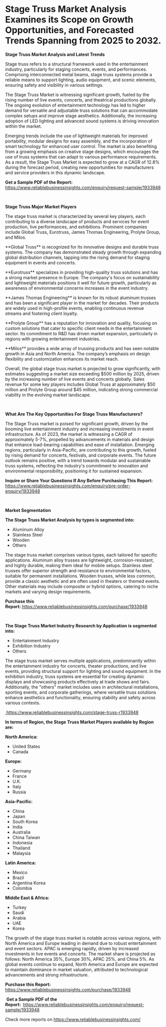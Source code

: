<p><h1>Stage Truss Market Analysis Examines its Scope on Growth Opportunities, and Forecasted Trends Spanning from 2025 to 2032.</h1></p><p><strong>Stage Truss Market Analysis and Latest Trends</strong></p>
<p><p>Stage truss refers to a structural framework used in the entertainment industry, particularly for staging concerts, events, and performances. Comprising interconnected metal beams, stage truss systems provide a reliable means to support lighting, audio equipment, and scenic elements, ensuring safety and visibility in various settings. </p><p>The Stage Truss Market is witnessing significant growth, fueled by the rising number of live events, concerts, and theatrical productions globally. The ongoing evolution of entertainment technology has led to higher demand for versatile and adjustable truss solutions that can accommodate complex setups and improve stage aesthetics. Additionally, the increasing adoption of LED lighting and advanced sound systems is driving innovation within the market. </p><p>Emerging trends include the use of lightweight materials for improved portability, modular designs for easy assembly, and the incorporation of smart technology for enhanced user control. The market is also benefiting from a growing emphasis on creative stage designs, which encourages the use of truss systems that can adapt to various performance requirements. As a result, the Stage Truss Market is expected to grow at a CAGR of 12.8% during the forecast period, creating new opportunities for manufacturers and service providers in this dynamic landscape.</p></p>
<p><strong>Get a Sample PDF of the Report:&nbsp;</strong> <a href="https://www.reliablebusinessinsights.com/enquiry/request-sample/1933948?utm_campaign=2132&utm_medium=2&utm_source=Github&utm_content=ia&utm_term=30012025&utm_id=stage-truss">https://www.reliablebusinessinsights.com/enquiry/request-sample/1933948</a></p>
<p>&nbsp;</p>
<p><strong>Stage Truss Major Market Players</strong></p>
<p><p>The stage truss market is characterized by several key players, each contributing to a diverse landscape of products and services for event production, live performances, and exhibitions. Prominent companies include Global Truss, Eurotruss, James Thomas Engineering, Prolyte Group, and Milos.</p><p>**Global Truss** is recognized for its innovative designs and durable truss systems. The company has demonstrated steady growth through expanding global distribution channels, tapping into the rising demand for staging equipment in events and concerts.</p><p>**Eurotruss** specializes in providing high-quality truss solutions and has a strong market presence in Europe. The company's focus on sustainability and lightweight materials positions it well for future growth, particularly as awareness of environmental concerns increases in the event industry.</p><p>**James Thomas Engineering** is known for its robust aluminum trusses and has been a significant player in the market for decades. Their products are widely used in high-profile events, enabling continuous revenue streams and fostering client loyalty. </p><p>**Prolyte Group** has a reputation for innovation and quality, focusing on custom solutions that cater to specific client needs in the entertainment sector. Its commitment to R&D has driven market expansion, particularly in regions with growing entertainment industries.</p><p>**Milos** provides a wide array of trussing products and has seen notable growth in Asia and North America. The company’s emphasis on design flexibility and customization enhances its market reach.</p><p>Overall, the global stage truss market is projected to grow significantly, with estimates suggesting a market size exceeding $500 million by 2025, driven by the increasing number of live events and concerts globally. Sales revenue for some key players includes Global Truss at approximately $50 million and Prolyte Group around $45 million, indicating strong commercial viability in the evolving market landscape.</p></p>
<p>&nbsp;</p>
<p><strong>What Are The Key Opportunities For Stage Truss Manufacturers?</strong></p>
<p><p>The Stage Truss market is poised for significant growth, driven by the booming live entertainment industry and increasing investments in event infrastructure. As of 2023, the market is witnessing a CAGR of approximately 5-7%, propelled by advancements in materials and design that enhance load-bearing capabilities and ease of installation. Emerging regions, particularly in Asia-Pacific, are contributing to this growth, fueled by rising demand for concerts, festivals, and corporate events. The future outlook remains positive, with a trend towards modular and sustainable truss systems, reflecting the industry's commitment to innovation and environmental responsibility, positioning it for sustained expansion.</p></p>
<p><strong>Inquire or Share Your Questions If Any Before Purchasing This Report:</strong> <a href="https://www.reliablebusinessinsights.com/enquiry/pre-order-enquiry/1933948?utm_campaign=2132&utm_medium=2&utm_source=Github&utm_content=ia&utm_term=30012025&utm_id=stage-truss">https://www.reliablebusinessinsights.com/enquiry/pre-order-enquiry/1933948</a></p>
<p>&nbsp;</p>
<p><strong>Market Segmentation</strong></p>
<p><strong>The Stage Truss Market Analysis by types is segmented into:</strong></p>
<p><ul><li>Aluminum Alloy</li><li>Stainless Steel</li><li>Wooden</li><li>Others</li></ul></p>
<p><p>The stage truss market comprises various types, each tailored for specific applications. Aluminum alloy trusses are lightweight, corrosion-resistant, and highly durable, making them ideal for mobile setups. Stainless steel trusses offer superior strength and resistance to environmental factors, suitable for permanent installations. Wooden trusses, while less common, provide a classic aesthetic and are often used in theaters or themed events. Other materials may include composite or hybrid options, catering to niche markets and varying design requirements.</p></p>
<p><strong>Purchase this Report:&nbsp;</strong><a href="https://www.reliablebusinessinsights.com/purchase/1933948?utm_campaign=2132&utm_medium=2&utm_source=Github&utm_content=ia&utm_term=30012025&utm_id=stage-truss">https://www.reliablebusinessinsights.com/purchase/1933948</a></p>
<p>&nbsp;</p>
<p><strong>The Stage Truss Market Industry Research by Application is segmented into:</strong></p>
<p><ul><li>Entertainment Industry</li><li>Exhibition Industry</li><li>Others</li></ul></p>
<p><p>The stage truss market serves multiple applications, predominantly within the entertainment industry for concerts, theater productions, and live events, providing structural support for lighting and sound equipment. In the exhibition industry, truss systems are essential for creating dynamic displays and showcasing products effectively at trade shows and fairs. Additionally, the "others" market includes uses in architectural installations, sporting events, and corporate gatherings, where versatile truss solutions enhance aesthetics and functionality, ensuring stability and safety across various contexts.</p></p>
<p><a href="https://www.reliablebusinessinsights.com/stage-truss-r1933948?utm_campaign=2132&utm_medium=2&utm_source=Github&utm_content=ia&utm_term=30012025&utm_id=stage-truss">&nbsp;https://www.reliablebusinessinsights.com/stage-truss-r1933948</a></p>
<p><strong>In terms of Region, the Stage Truss Market Players available by Region are:</strong></p>
<p>
    <p> <strong> North America: </strong>
        <ul>
            <li>United States</li>
            <li>Canada</li>
        </ul>
        </p> 
    <p> <strong> Europe: </strong>
        <ul>
            <li>Germany</li>
            <li>France</li>
            <li>U.K.</li>
            <li>Italy</li>
            <li>Russia</li>
        </ul>
        </p> 
    <p> <strong> Asia-Pacific: </strong>
        <ul>
            <li>China</li>
            <li>Japan</li>
            <li>South Korea</li>
            <li>India</li>
            <li>Australia</li>
            <li>China Taiwan</li>
            <li>Indonesia</li>
            <li>Thailand</li>
            <li>Malaysia</li>
        </ul>
        </p> 
    <p> <strong> Latin America: </strong>
        <ul>
            <li>Mexico</li>
            <li>Brazil</li>
            <li>Argentina Korea</li>
            <li>Colombia</li>
        </ul>
        </p> 
    <p> <strong> Middle East & Africa: </strong>
        <ul>
            <li>Turkey</li>
            <li>Saudi</li>
            <li>Arabia</li>
            <li>UAE</li>
            <li>Korea</li>
        </ul>
    </p>
    </p>
<p><p>The growth of the stage truss market is notable across various regions, with North America and Europe leading in demand due to robust entertainment and event sectors. APAC is emerging rapidly, driven by increased investments in live events and concerts. The market share is projected as follows: North America 35%, Europe 30%, APAC 25%, and China 5%. As global events continue to expand, North America and Europe are expected to maintain dominance in market valuation, attributed to technological advancements and strong infrastructure.</p></p>
<p><strong>Purchase this Report: </strong><a href="https://www.reliablebusinessinsights.com/purchase/1933948?utm_campaign=2132&utm_medium=2&utm_source=Github&utm_content=ia&utm_term=30012025&utm_id=stage-truss">https://www.reliablebusinessinsights.com/purchase/1933948</a></p>
<p>&nbsp;<strong>Get a Sample PDF of the Report:&nbsp;&nbsp;</strong><a href="https://www.reliablebusinessinsights.com/enquiry/request-sample/1933948?utm_campaign=2132&utm_medium=2&utm_source=Github&utm_content=ia&utm_term=30012025&utm_id=stage-truss">https://www.reliablebusinessinsights.com/enquiry/request-sample/1933948</a></p>
<p><strong></strong></p>
<p>Check more reports on <a href="https://www.reliablebusinessinsights.com/?utm_campaign=2132&utm_medium=2&utm_source=Github&utm_content=ia&utm_term=30012025&utm_id=stage-truss">https://www.reliablebusinessinsights.com/</a></p>